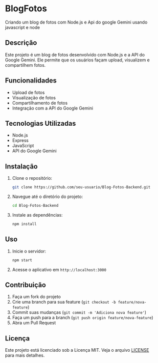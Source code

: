 # BlogFotos
Criando um blog de fotos com Node.js e Api do google Gemini usando javascript e node 
## Descrição
Este projeto é um blog de fotos desenvolvido com Node.js e a API do Google Gemini. Ele permite que os usuários façam upload, visualizem e compartilhem fotos.

## Funcionalidades
- Upload de fotos
- Visualização de fotos
- Compartilhamento de fotos
- Integração com a API do Google Gemini

## Tecnologias Utilizadas
- Node.js
- Express
- JavaScript
- API do Google Gemini

## Instalação
1. Clone o repositório:
    ```bash
    git clone https://github.com/seu-usuario/Blog-Fotos-Backend.git
    ```
2. Navegue até o diretório do projeto:
    ```bash
    cd Blog-Fotos-Backend
    ```
3. Instale as dependências:
    ```bash
    npm install
    ```

## Uso
1. Inicie o servidor:
    ```bash
    npm start
    ```
2. Acesse o aplicativo em `http://localhost:3000`

## Contribuição
1. Faça um fork do projeto
2. Crie uma branch para sua feature (`git checkout -b feature/nova-feature`)
3. Commit suas mudanças (`git commit -m 'Adiciona nova feature'`)
4. Faça um push para a branch (`git push origin feature/nova-feature`)
5. Abra um Pull Request

## Licença
Este projeto está licenciado sob a Licença MIT. Veja o arquivo [LICENSE](LICENSE) para mais detalhes.
